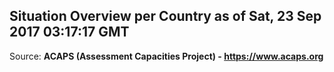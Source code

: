 ## Situation Overview per Country as of Sat, 23 Sep 2017 03:17:17 GMT

Source: **ACAPS (Assessment Capacities Project) - https://www.acaps.org**